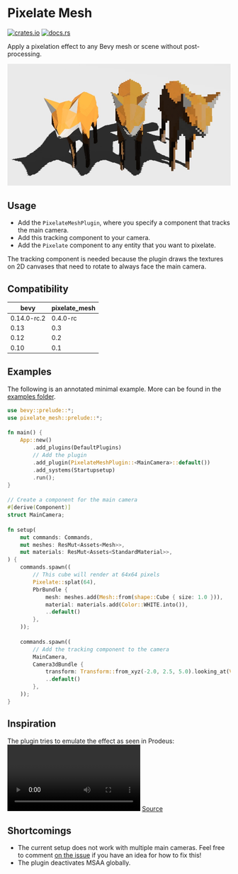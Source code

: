 # Pixelate Mesh

[![crates.io](https://img.shields.io/crates/v/pixelate_mesh)](https://crates.io/crates/pixelate_mesh)
[![docs.rs](https://docs.rs/pixelate_mesh/badge.svg)](https://docs.rs/pixelate_mesh)

Apply a pixelation effect to any Bevy mesh or scene without post-processing.

![Pixelated foxes](./docs/foxes.jpg?raw=true "Pixelated Foxes")

## Usage

- Add the `PixelateMeshPlugin`, where you specify a component that tracks the main camera.
- Add this tracking component to your camera.
- Add the `Pixelate` component to any entity that you want to pixelate.

The tracking component is needed because the plugin draws the textures on 2D canvases that need to rotate to always face
the main camera.

## Compatibility

| bevy        | pixelate_mesh |
|-------------|---------------|
| 0.14.0-rc.2 | 0.4.0-rc      |
| 0.13        | 0.3           |
| 0.12        | 0.2           |
| 0.10        | 0.1           |

## Examples

The following is an annotated minimal example.
More can be found in the [examples folder](./examples).

```rust
use bevy::prelude::*;
use pixelate_mesh::prelude::*;

fn main() {
    App::new()
        .add_plugins(DefaultPlugins)
        // Add the plugin
        .add_plugin(PixelateMeshPlugin::<MainCamera>::default())
        .add_systems(Startupsetup)
        .run();
}

// Create a component for the main camera
#[derive(Component)]
struct MainCamera;

fn setup(
    mut commands: Commands,
    mut meshes: ResMut<Assets<Mesh>>,
    mut materials: ResMut<Assets<StandardMaterial>>,
) {
    commands.spawn((
        // This cube will render at 64x64 pixels
        Pixelate::splat(64),
        PbrBundle {
            mesh: meshes.add(Mesh::from(shape::Cube { size: 1.0 })),
            material: materials.add(Color::WHITE.into()),
            ..default()
        },
    ));

    commands.spawn((
        // Add the tracking component to the camera
        MainCamera,
        Camera3dBundle {
            transform: Transform::from_xyz(-2.0, 2.5, 5.0).looking_at(Vec3::ZERO, Vec3::Y),
            ..default()
        },
    ));
}
```

## Inspiration

The plugin tries to emulate the effect as seen in Prodeus:  
<video src="https://user-images.githubusercontent.com/9047632/224768897-f50f15fc-50ab-49a9-8c77-a33ef01fad5b.mp4"></video>
[Source](https://www.youtube.com/watch?v=Vb-hPYOIwMw)

## Shortcomings

- The current setup does not work with multiple main cameras. Feel free to
  comment [on the issue](https://github.com/janhohenheim/pixelate_mesh/issues/1) if you have an idea for how to fix
  this!
- The plugin deactivates MSAA globally.

